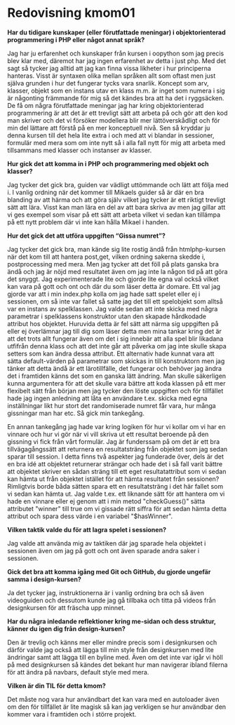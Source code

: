 ---
---
Redovisning kmom01
=========================

**Har du tidigare kunskaper (eller förutfattade meningar) i objektorienterad programmering i PHP eller något annat språk?**

Jag har ju erfarenhet och kunskaper från kursen i oopython som jag precis blev klar med, däremot har jag ingen erfarenhet av detta i just php. Med det sagt så tycker jag alltid att jag kan finna vissa likheter i hur principerna hanteras. Visst är syntaxen olika mellan språken allt som oftast men just själva grunden i hur det fungerar tycks vara snarlik. Koncept som arv, klasser, objekt som en instans utav en klass m.m. är inget som numera i sig är någonting främmande för mig så det kändes bra att ha det i ryggsäcken. De få om några förutfattade meningar jag har kring objektorienterad programmering är att det är ett trevligt sätt att arbeta på och gör att den kod man skriver och det vi försöker modellera blir mer lättöverskådligt och för min del lättare att förstå på en mer konceptuell nivå. Sen så kryddar ju denna kursen till det hela lite extra i och med att vi blandar in sessioner, formulär med mera som om inte nytt så i alla fall nytt för mig att arbeta med tillsammans med klasser och instanser av klasser.

**Hur gick det att komma in i PHP och programmering med objekt och klasser?**

Jag tycker det gick bra, guiden var vädligt uttömmande och lätt att följa med i. I vanlig ordning när det kommer till Mikaels guider så är där en bra blanding av att härma och att göra själv vilket jag tycker är ett riktigt trevligt sätt att lära. Visst kan man lära en del av att bara skriva av men jag gillar att vi ges exempel som visar på ett sätt att arbeta vilket vi sedan kan tillämpa på ett nytt problem där vi inte kan hålla Mikael i handen.

**Hur det gick det att utföra uppgiften “Gissa numret”?**

Jag tycker det gick bra, man kände sig lite rostig ändå från htmlphp-kursen när det kom till att hantera post,get, vilken ordning sakerna skedde i, postprocessing med mera. Men jag tycker att det föll på plats ganska bra ändå och jag är nöjd med resultatet även om jag inte la någon tid på att göra det snyggt. Jag experimenterade lite och gjorde lite egna val också vilket kan vara på gott och ont och där du som läser detta är domare. Ett val jag gjorde var att i min index.php kolla om jag hade satt spelet eller ej i sessionen, om så inte var fallet så satte jag det till ett spelobjekt som alltså var en instans av spelklassen. Jag valde sedan att inte skicka med några parametrar i spelklassens konstruktor utan den skapade hårdkodade attribut hos objektet. Huruvida detta är fel sätt att närma sig uppgiften på eller ej överlämnar jag till dig som läser detta men mina tankar kring det är att det trots allt fungerar även om det i sig innebär att alla spel blir likadana utfifrån denna klass och att det inte går att påverka om jag inte skulle skapa setters som kan ändra dessa attribut. Ett alternativ hade kunnat vara att sätta default-värden på parametrar som skickas in till konstruktorn men jag tänker att detta ändå är ett lärotillfälle, det fungerar och behöver jag ändra det i framtiden känns det som en ganska lätt ändring. Man skulle säkerligen kunna argumentera för att det skulle vara bättre att koda klassen på ett mer flexibelt sätt från början men jag tycker den löste uppgiften och för tillfället hade jag ingen anledning att låta en användare t.ex. skicka med egna inställningar likt hur stort det randomiserade numret får vara, hur många gissningar man har etc. Så gick min tankegång.

En annan tankegång jag hade var kring logiken för hur vi kollar om vi har en vinnare och hur vi gör när vi vill skriva ut ett resultat beroende på den gissning vi fick från vårt formulär. Jag är funderssam på om det är ett bra tillvägagångssätt att returnera en resultatsträng från objektet som jag sedan sparar till session. I detta finns två aspekter jag funderade över, dels är det en bra idé att objektet returnerar strängar och hade det i så fall varit bättre att objektet skriver en sådan sträng till ett eget resultatattribut som vi sedan kan hämta ut från objektet istället för att hämta resultatet från sessionen? Rimligtvis borde båda sätten spara ett en resultatsträng i det här fallet som vi sedan kan hämta ut. Jag valde t.ex. ett liknande sätt för att hantera om vi hade en vinnare eller ej genom att i min metod "checkGuess()" sätta attributet "winner" till true om vi gissade rätt siffra för att sedan hämta detta attribut och spara dess värde i en variabel "$hasWinner".

**Vilken taktik valde du för att lagra spelet i sessionen?**

Jag valde att använda mig av taktiken där jag sparade hela objektet i sessionen även om jag på gott och ont även sparade andra saker i sessionen.

**Gick det bra att komma igång med Git och GitHub, du gjorde ungefär samma i design-kursen?**

Ja det tycker jag, instruktionerna är i vanlig ordning bra och så även videoguiden och dessutom kunde jag gå tillbaka och titta på videos från designkursen för att fräscha upp minnet.

**Har du några inledande reflektioner kring me-sidan och dess struktur, känner du igen dig från design-kursen?**

Den är trevlig och känns mer eller mindre precis som i designkursen och därför valde jag också att lägga till min style från designkursen med lite ändringar samt att lägga till en byline med. Även om det inte var igår vi höll på med designkursen så kändes det bekant hur man navigerar ibland filerna för att ändra på navbars, default style med mera.

**Vilken är din TIL för detta kmom?**

Det måste nog vara hur användbart det kan vara med en autoloader även om den för tillfället är lite magisk så kan jag verkligen se hur användbar den kommer vara i framtiden och i större projekt.